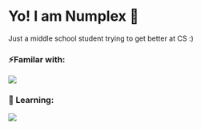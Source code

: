 # Yo! I am Numplex 👋
Just a middle school student trying to get better at CS :)

### ⚡Familar with:
<img src="https://skillicons.dev/icons?i=py,html,css" />

### 📖 Learning:
<img src="https://skillicons.dev/icons?i=c,cpp,js,java" />
